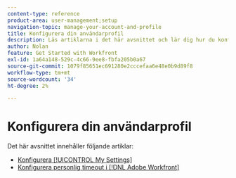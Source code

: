 ```yaml
---
content-type: reference
product-area: user-management;setup
navigation-topic: manage-your-account-and-profile
title: Konfigurera din användarprofil
description: Läs artiklarna i det här avsnittet och lär dig hur du konfigurerar [!DNL Workfront] användarprofil.
author: Nolan
feature: Get Started with Workfront
exl-id: 1a64a148-529c-4c66-9ee8-fbfa205b0a67
source-git-commit: 1079f85651ec691280e2cccefaa6e48e0b9d89f8
workflow-type: tm+mt
source-wordcount: '34'
ht-degree: 2%

---
```


# Konfigurera din användarprofil

Det här avsnittet innehåller följande artiklar:

* [Konfigurera [!UICONTROL My Settings]](../../../workfront-basics/manage-your-account-and-profile/configuring-your-user-profile/configure-my-settings.md)
* [Konfigurera personlig timeout i [!DNL Adobe Workfront]](../../../workfront-basics/manage-your-account-and-profile/configuring-your-user-profile/personal-time-overview.md)
